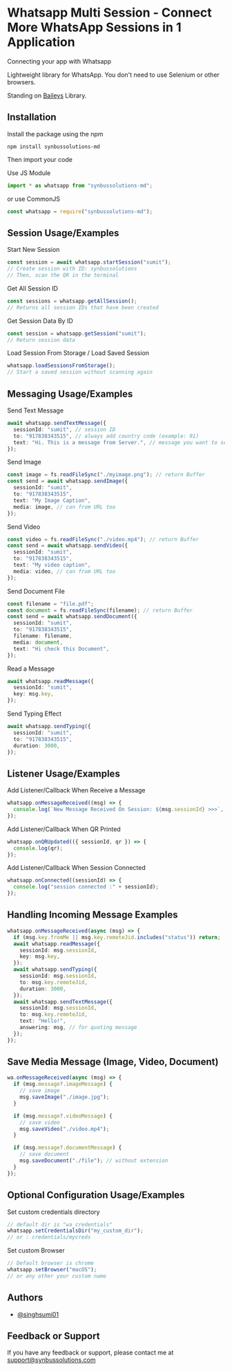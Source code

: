 # Whatsapp Multi Session - Connect More WhatsApp Sessions in 1 Application

Connecting your app with Whatsapp

Lightweight library for WhatsApp. You don't need to use Selenium or other browsers.

Standing on [Baileys](https://github.com/WhiskeySockets/Baileys) Library.

## Installation

Install the package using the npm

```
npm install synbussolutions-md
```

Then import your code

Use JS Module

```ts
import * as whatsapp from "synbussolutions-md";
```

or use CommonJS

```ts
const whatsapp = require("synbussolutions-md");
```

## Session Usage/Examples

Start New Session

```ts
const session = await whatsapp.startSession("sumit");
// Create session with ID: synbussolutions
// Then, scan the QR in the terminal
```

Get All Session ID

```ts
const sessions = whatsapp.getAllSession();
// Returns all session IDs that have been created
```

Get Session Data By ID

```ts
const session = whatsapp.getSession("sumit");
// Return session data
```

Load Session From Storage / Load Saved Session

```ts
whatsapp.loadSessionsFromStorage();
// Start a saved session without scanning again
```

## Messaging Usage/Examples

Send Text Message

```ts
await whatsapp.sendTextMessage({
  sessionId: "sumit", // session ID
  to: "917838343515", // always add country code (example: 91)
  text: "Hi. This is a message from Server.", // message you want to send
});
```

Send Image

```ts
const image = fs.readFileSync("./myimage.png"); // return Buffer
const send = await whatsapp.sendImage({
  sessionId: "sumit",
  to: "917838343515",
  text: "My Image Caption",
  media: image, // can from URL too
});
```

Send Video

```ts
const video = fs.readFileSync("./video.mp4"); // return Buffer
const send = await whatsapp.sendVideo({
  sessionId: "sumit",
  to: "917838343515",
  text: "My video caption",
  media: video, // can from URL too
});
```

Send Document File

```ts
const filename = "file.pdf";
const document = fs.readFileSync(filename); // return Buffer
const send = await whatsapp.sendDocument({
  sessionId: "sumit",
  to: "917838343515",
  filename: filename,
  media: document,
  text: "Hi check this Document",
});
```

Read a Message

```ts
await whatsapp.readMessage({
  sessionId: "sumit",
  key: msg.key,
});
```

Send Typing Effect

```ts
await whatsapp.sendTyping({
  sessionId: "sumit",
  to: "917838343515",
  duration: 3000,
});
```

## Listener Usage/Examples

Add Listener/Callback When Receive a Message

```ts
whatsapp.onMessageReceived((msg) => {
  console.log(`New Message Received On Session: ${msg.sessionId} >>>`, msg);
});
```

Add Listener/Callback When QR Printed

```ts
whatsapp.onQRUpdated(({ sessionId, qr }) => {
  console.log(qr);
});
```

Add Listener/Callback When Session Connected

```ts
whatsapp.onConnected((sessionId) => {
  console.log("session connected :" + sessionId);
});
```

## Handling Incoming Message Examples

```ts
whatsapp.onMessageReceived(async (msg) => {
  if (msg.key.fromMe || msg.key.remoteJid.includes("status")) return;
  await whatsapp.readMessage({
    sessionId: msg.sessionId,
    key: msg.key,
  });
  await whatsapp.sendTyping({
    sessionId: msg.sessionId,
    to: msg.key.remoteJid,
    duration: 3000,
  });
  await whatsapp.sendTextMessage({
    sessionId: msg.sessionId,
    to: msg.key.remoteJid,
    text: "Hello!",
    answering: msg, // for quoting message
  });
});
```

## Save Media Message (Image, Video, Document)

```ts
wa.onMessageReceived(async (msg) => {
  if (msg.message?.imageMessage) {
    // save image
    msg.saveImage("./image.jpg");
  }

  if (msg.message?.videoMessage) {
    // save video
    msg.saveVideo("./video.mp4");
  }

  if (msg.message?.documentMessage) {
    // save document
    msg.saveDocument("./file"); // without extension
  }
});
```

## Optional Configuration Usage/Examples

Set custom credentials directory

```ts
// default dir is "wa_credentials"
whatsapp.setCredentialsDir("my_custom_dir");
// or : credentials/mycreds
```

Set custom Browser
```ts
// Default browser is chrome
whatsapp.setBrowser("macOS");
// or any other your custom name
```

## Authors

- [@singhsumi01](https://www.github.com/singhsumi01)

## Feedback or Support

If you have any feedback or support, please contact me at support@synbussolutions.com
